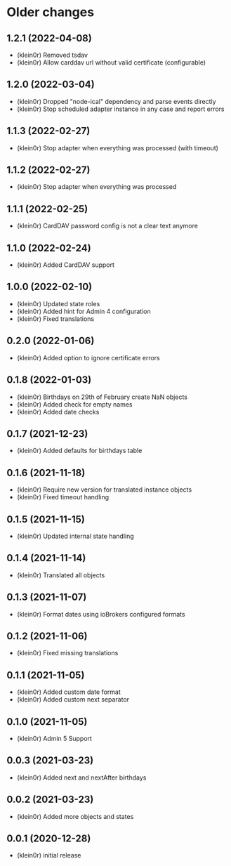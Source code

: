# Older changes
## 1.2.1 (2022-04-08)

* (klein0r) Removed tsdav
* (klein0r) Allow carddav url without valid certificate (configurable)

## 1.2.0 (2022-03-04)

* (klein0r) Dropped "node-ical" dependency and parse events directly
* (klein0r) Stop scheduled adapter instance in any case and report errors

## 1.1.3 (2022-02-27)

* (klein0r) Stop adapter when everything was processed (with timeout)

## 1.1.2 (2022-02-27)

* (klein0r) Stop adapter when everything was processed

## 1.1.1 (2022-02-25)

* (klein0r) CardDAV password config is not a clear text anymore

## 1.1.0 (2022-02-24)

* (klein0r) Added CardDAV support

## 1.0.0 (2022-02-10)

* (klein0r) Updated state roles
* (klein0r) Added hint for Admin 4 configuration
* (klein0r) Fixed translations

## 0.2.0 (2022-01-06)

* (klein0r) Added option to ignore certificate errors

## 0.1.8 (2022-01-03)

* (klein0r) Birthdays on 29th of February create NaN objects
* (klein0r) Added check for empty names
* (klein0r) Added date checks

## 0.1.7 (2021-12-23)

* (klein0r) Added defaults for birthdays table

## 0.1.6 (2021-11-18)

* (klein0r) Require new version for translated instance objects
* (klein0r) Fixed timeout handling

## 0.1.5 (2021-11-15)

* (klein0r) Updated internal state handling

## 0.1.4 (2021-11-14)

* (klein0r) Translated all objects

## 0.1.3 (2021-11-07)

* (klein0r) Format dates using ioBrokers configured formats

## 0.1.2 (2021-11-06)

* (klein0r) Fixed missing translations

## 0.1.1 (2021-11-05)

* (klein0r) Added custom date format
* (klein0r) Added custom next separator

## 0.1.0 (2021-11-05)

* (klein0r) Admin 5 Support

## 0.0.3 (2021-03-23)

* (klein0r) Added next and nextAfter birthdays

## 0.0.2 (2021-03-23)

* (klein0r) Added more objects and states

## 0.0.1 (2020-12-28)

* (klein0r) initial release

